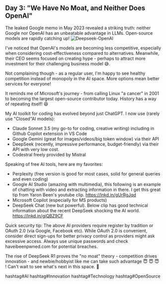 ## Day 3: "We Have No Moat, and Neither Does OpenAI"

The leaked Google memo in May 2023 revealed a striking truth: neither Google nor OpenAI has an unbeatable advantage in LLMs. Open-source models are rapidly catching up!
![Deepseek-OpenAI](https://github.com/user-attachments/assets/4dee42cd-76d2-47af-b748-0f97ca0406b3)

I've noticed that OpenAI's models are becoming less competitive, especially when considering cost-effectiveness compared to alternatives. Meanwhile, their CEO seems focused on creating hype - perhaps to attract more investment for their challenging business model 😅.

Not complaining though - as a regular user, I'm happy to see healthy competition instead of monopoly in the AI space. More options mean better services for everyone!

It reminds me of Microsoft's journey - from calling Linux "a cancer" in 2001 to becoming the largest open-source contributor today. History has a way of repeating itself! 😄

My AI toolkit for coding has evolved beyond just ChatGPT. I now use (rarely use "Closed"AI models):

- Claude Sonnet 3.5 (my go-to for coding, creative writing) including in Github Copilot extension in VS Code
- Google Gemini (great for images/videos/big token window) via their API
- DeepSeek (recently, impressive performance, budget-friendly) via their API with very low cost.
- Codestral freely provided by Mistral

Speaking of free AI tools, here are my favorites:

- Perplexity (free version is good for most cases, solid for general queries and even coding)
- Google AI Studio (amazing with multimedia), this following is an example of chatting with video and extracting information in there. I get this great tip from Yaron Been's youtube clip.
  https://lnkd.in/gUrRgJqd
- Microsoft Copilot (especially for MS products)
- DeepSeek Chat (new but powerful). Below clip has good technical information about the recent DeepSeek shocking the AI world.
  https://lnkd.in/giQBZ9CF

Quick security tip: The above AI providers require register by tradition or OAuth 2.0 (via Google, Facebook etc). While OAuth 2.0 is convenient, consider direct sign-ups for better privacy control as providers might ask excessive access. Always use unique passwords and check haveibeenpwned.com for potential breaches.

The rise of DeepSeek R1 proves the "no moat" theory - competition drives innovation - and newbie/hobbyist like me can take such advantage 😇 😇 😇 ! Can't wait to see what's next in this space. 🚀

hashtag#AI hashtag#Innovation hashtag#Technology hashtag#OpenSource
